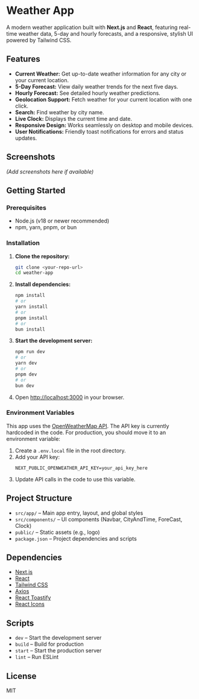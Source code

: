 # Weather App

A modern weather application built with **Next.js** and **React**, featuring real-time weather data, 5-day and hourly forecasts, and a responsive, stylish UI powered by Tailwind CSS.

## Features

- **Current Weather:** Get up-to-date weather information for any city or your current location.
- **5-Day Forecast:** View daily weather trends for the next five days.
- **Hourly Forecast:** See detailed hourly weather predictions.
- **Geolocation Support:** Fetch weather for your current location with one click.
- **Search:** Find weather by city name.
- **Live Clock:** Displays the current time and date.
- **Responsive Design:** Works seamlessly on desktop and mobile devices.
- **User Notifications:** Friendly toast notifications for errors and status updates.

## Screenshots

*(Add screenshots here if available)*

## Getting Started

### Prerequisites

- Node.js (v18 or newer recommended)
- npm, yarn, pnpm, or bun

### Installation

1. **Clone the repository:**
   ```bash
   git clone <your-repo-url>
   cd weather-app
   ```

2. **Install dependencies:**
   ```bash
   npm install
   # or
   yarn install
   # or
   pnpm install
   # or
   bun install
   ```

3. **Start the development server:**
   ```bash
   npm run dev
   # or
   yarn dev
   # or
   pnpm dev
   # or
   bun dev
   ```

4. Open [http://localhost:3000](http://localhost:3000) in your browser.

### Environment Variables

This app uses the [OpenWeatherMap API](https://openweathermap.org/api). The API key is currently hardcoded in the code. For production, you should move it to an environment variable:

1. Create a `.env.local` file in the root directory.
2. Add your API key:
   ```
   NEXT_PUBLIC_OPENWEATHER_API_KEY=your_api_key_here
   ```
3. Update API calls in the code to use this variable.

## Project Structure

- `src/app/` – Main app entry, layout, and global styles
- `src/components/` – UI components (Navbar, CityAndTime, ForeCast, Clock)
- `public/` – Static assets (e.g., logo)
- `package.json` – Project dependencies and scripts

## Dependencies

- [Next.js](https://nextjs.org/)
- [React](https://react.dev/)
- [Tailwind CSS](https://tailwindcss.com/)
- [Axios](https://axios-http.com/)
- [React Toastify](https://fkhadra.github.io/react-toastify/)
- [React Icons](https://react-icons.github.io/react-icons/)

## Scripts

- `dev` – Start the development server
- `build` – Build for production
- `start` – Start the production server
- `lint` – Run ESLint

## License

MIT
